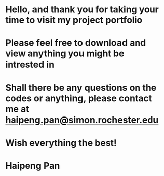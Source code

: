 # Hello, and thank you for taking your time to visit my project portfolio
# Please feel free to download and view anything you might be intrested in
# Shall there be any questions on the codes or anything, please contact me at haipeng.pan@simon.rochester.edu
# Wish everything the best!
#
# Haipeng Pan
